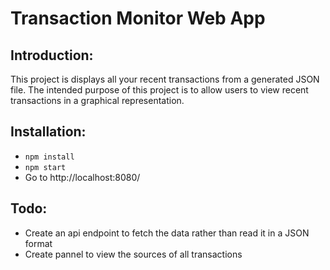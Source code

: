 # Transaction Monitor Web App
## Introduction:
This project is displays all your recent transactions from a generated JSON file. The intended purpose of this project is to allow users to view recent transactions in a graphical representation.

## Installation:
- `npm install`
- `npm start`
- Go to http://localhost:8080/

## Todo:
- Create an api endpoint to fetch the data rather than read it in a JSON format
- Create pannel to view the sources of all transactions

